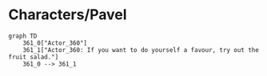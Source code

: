 # Characters/Pavel


```mermaid
graph TD
    361_0["Actor_360"]
    361_1["Actor_360: If you want to do yourself a favour, try out the fruit salad."]
    361_0 --> 361_1
```